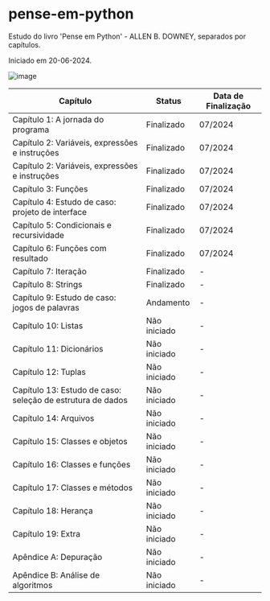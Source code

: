 # pense-em-python
Estudo do livro 'Pense em Python' - ALLEN B. DOWNEY, separados por capítulos. 

Iniciado em 20-06-2024.


![image](https://github.com/user-attachments/assets/cf41b729-1e52-4aa8-924c-ac2d5b673412)


|                    Capítulo                                |    Status    | Data de Finalização |
|------------------------------------------------------------|--------------|---------------------|
| Capítulo 1: A jornada do programa                          | Finalizado   |        07/2024      |
| Capítulo 2: Variáveis, expressões e instruções             | Finalizado   |        07/2024      |
| Capítulo 2: Variáveis, expressões e instruções             | Finalizado   |        07/2024      |
| Capítulo 3: Funções                                        | Finalizado   |        07/2024      |
| Capítulo 4: Estudo de caso: projeto de interface           | Finalizado   |        07/2024      |
| Capítulo 5: Condicionais e recursividade                   | Finalizado   |        07/2024      |
| Capítulo 6: Funções com resultado                          | Finalizado   |        07/2024      |
| Capítulo 7: Iteração                                       | Finalizado   |          -          |
| Capítulo 8: Strings                                        | Finalizado   |          -          |
| Capítulo 9: Estudo de caso: jogos de palavras              | Andamento    |          -          |
| Capítulo 10: Listas                                        | Não iniciado |          -          |
| Capítulo 11: Dicionários                                   | Não iniciado |          -          |
| Capítulo 12: Tuplas                                        | Não iniciado |          -          |
| Capítulo 13: Estudo de caso: seleção de estrutura de dados | Não iniciado |          -          |
| Capítulo 14: Arquivos                                      | Não iniciado |          -          |
| Capítulo 15: Classes e objetos                             | Não iniciado |          -          |
| Capítulo 16: Classes e funções                             | Não iniciado |          -          |
| Capítulo 17: Classes e métodos                             | Não iniciado |          -          |
| Capítulo 18: Herança                                       | Não iniciado |          -          |
| Capítulo 19: Extra                                         | Não iniciado |          -          |
| Apêndice A: Depuração                                      | Não iniciado |          -          |
| Apêndice B: Análise de algoritmos                          | Não iniciado |          -          |

